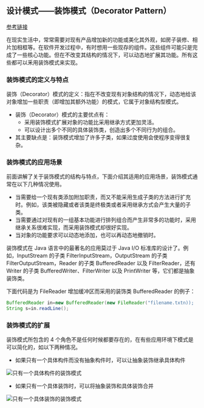 ## 设计模式——装饰模式（Decorator Pattern）

[参考链接](http://c.biancheng.net/view/1366.html)

在现实生活中，常常需要对现有产品增加新的功能或美化其外观，如房子装修、相片加相框等。在软件开发过程中，有时想用一些现存的组件。这些组件可能只是完成了一些核心功能。但在不改变其结构的情况下，可以动态地扩展其功能。所有这些都可以釆用装饰模式来实现。

### 装饰模式的定义与特点
装饰（Decorator）模式的定义：指在不改变现有对象结构的情况下，动态地给该对象增加一些职责（即增加其额外功能）的模式，它属于对象结构型模式。
* 装饰（Decorator）模式的主要优点有：
  * 采用装饰模式扩展对象的功能比采用继承方式更加灵活。
  * 可以设计出多个不同的具体装饰类，创造出多个不同行为的组合。
* 其主要缺点是：装饰模式增加了许多子类，如果过度使用会使程序变得很复杂。

### 装饰模式的应用场景
前面讲解了关于装饰模式的结构与特点，下面介绍其适用的应用场景，装饰模式通常在以下几种情况使用。
* 当需要给一个现有类添加附加职责，而又不能采用生成子类的方法进行扩充时。例如，该类被隐藏或者该类是终极类或者采用继承方式会产生大量的子类。
* 当需要通过对现有的一组基本功能进行排列组合而产生非常多的功能时，采用继承关系很难实现，而采用装饰模式却很好实现。
* 当对象的功能要求可以动态地添加，也可以再动态地撤销时。

装饰模式在 Java 语言中的最著名的应用莫过于 Java I/O 标准库的设计了。例如，InputStream 的子类 FilterInputStream，OutputStream 的子类 FilterOutputStream，Reader 的子类 BufferedReader 以及 FilterReader，还有 Writer 的子类 BufferedWriter、FilterWriter 以及 PrintWriter 等，它们都是抽象装饰类。

下面代码是为 FileReader 增加缓冲区而采用的装饰类 BufferedReader 的例子：
```java
BufferedReader in=new BufferedReader(new FileReader("filename.txtn));
String s=in.readLine();
```
### 装饰模式的扩展
装饰模式所包含的 4 个角色不是任何时候都要存在的，在有些应用环境下模式是可以简化的，如以下两种情况。
* 如果只有一个具体构件而没有抽象构件时，可以让抽象装饰继承具体构件
<img src="https://i.ibb.co/QjjnTqy/image.png" alt="只有一个具体构件的装饰模式">

* 如果只有一个具体装饰时，可以将抽象装饰和具体装饰合并
<img src="https://i.ibb.co/G2Jz2Rg/image.png" alt="只有一个具体装饰的装饰模式" border="0">
